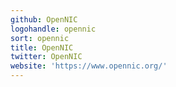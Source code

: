 ```yaml
---
github: OpenNIC
logohandle: opennic
sort: opennic
title: OpenNIC
twitter: OpenNIC
website: 'https://www.opennic.org/'
---
```

